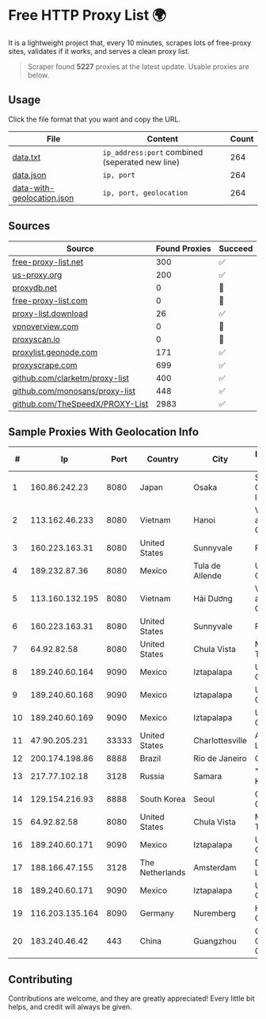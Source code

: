 
# Free HTTP Proxy List 🌍

It is a lightweight project that, every 10 minutes, scrapes lots of free-proxy sites, validates if it works, and serves a clean proxy list.


> Scraper found **5227** proxies at the latest update. Usable proxies are below.

## Usage

Click the file format that you want and copy the URL.


|File|Content|Count|
|----|-------|-----|
|[data.txt](https://raw.githubusercontent.com/themiralay/Proxy-List-World/master/data.txt)|`ip_address:port` combined (seperated new line)|264|
|[data.json](https://raw.githubusercontent.com/themiralay/Proxy-List-World/master/data.json)|`ip, port`|264|
|[data-with-geolocation.json](https://raw.githubusercontent.com/themiralay/Proxy-List-World/master/data-with-geolocation.json)|`ip, port, geolocation`|264|

## Sources

|Source|Found Proxies|Succeed|
|------|-------------|-------|
|[free-proxy-list.net](https://free-proxy-list.net)|300|✅|
|[us-proxy.org](https://www.us-proxy.org)|200|✅|
|[proxydb.net](http://proxydb.net)|0|🚫|
|[free-proxy-list.com](https://free-proxy-list.com/?page=&port=&type%5B%5D=http&type%5B%5D=https&up_time=0&search=Search)|0|🚫|
|[proxy-list.download](https://www.proxy-list.download/HTTP)|26|✅|
|[vpnoverview.com](https://vpnoverview.com/privacy/anonymous-browsing/free-proxy-servers)|0|🚫|
|[proxyscan.io](https://www.proxyscan.io)|0|🚫|
|[proxylist.geonode.com](https://proxylist.geonode.com/api/proxy-list?limit=300&page=1&sort_by=lastChecked&sort_type=desc&protocols=http,https)|171|✅|
|[proxyscrape.com](https://api.proxyscrape.com/v2/?request=displayproxies&protocol=http&timeout=10000&country=all&ssl=all&anonymity=all)|699|✅|
|[github.com/clarketm/proxy-list](https://raw.githubusercontent.com/clarketm/proxy-list/master/proxy-list-raw.txt)|400|✅|
|[github.com/monosans/proxy-list](https://raw.githubusercontent.com/monosans/proxy-list/main/proxies/http.txt)|448|✅|
|[github.com/TheSpeedX/PROXY-List](https://raw.githubusercontent.com/TheSpeedX/PROXY-List/master/http.txt)|2983|✅|


## Sample Proxies With Geolocation Info

|#|Ip|Port|Country|City|Internet Service Provider|
|-|--|----|-------|----|-------------------------|
|1|160.86.242.23|8080|Japan|Osaka|Sony Network Communications Inc|
|2|113.162.46.233|8080|Vietnam|Hanoi|VietNam Post and Telecom Corporation|
|3|160.223.163.31|8080|United States|Sunnyvale|Fortinet Inc.|
|4|189.232.87.36|8080|Mexico|Tula de Allende|Uninet S.A. de C.V.|
|5|113.160.132.195|8080|Vietnam|Hải Dương|VietNam Post and Telecom Corporation|
|6|160.223.163.31|8080|United States|Sunnyvale|Fortinet Inc.|
|7|64.92.82.58|8080|United States|Chula Vista|Momentum Telecom, Inc.|
|8|189.240.60.164|9090|Mexico|Iztapalapa|Uninet S.A. de C.V.|
|9|189.240.60.168|9090|Mexico|Iztapalapa|Uninet S.A. de C.V.|
|10|189.240.60.169|9090|Mexico|Iztapalapa|Uninet S.A. de C.V.|
|11|47.90.205.231|33333|United States|Charlottesville|Alibaba.com LLC|
|12|200.174.198.86|8888|Brazil|Rio de Janeiro|Claro S.A|
|13|217.77.102.18|3128|Russia|Samara|"Region Svyaz Konsalt" LLC|
|14|129.154.216.93|8888|South Korea|Seoul|Oracle Corporation|
|15|64.92.82.58|8080|United States|Chula Vista|Momentum Telecom, Inc.|
|16|189.240.60.171|9090|Mexico|Iztapalapa|Uninet S.A. de C.V.|
|17|188.166.47.155|3128|The Netherlands|Amsterdam|DigitalOcean, LLC|
|18|189.240.60.171|9090|Mexico|Iztapalapa|Uninet S.A. de C.V.|
|19|116.203.135.164|8090|Germany|Nuremberg|Hetzner Online GmbH|
|20|183.240.46.42|443|China|Guangzhou|China Mobile Communications Corporation|



## Contributing

Contributions are welcome, and they are greatly appreciated! Every
little bit helps, and credit will always be given.

